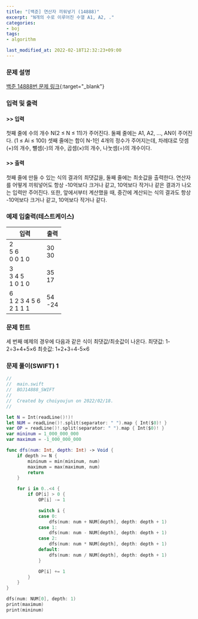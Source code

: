 ```yaml
---
title: "[백준] 연산자 끼워넣기 (14888)"
excerpt: "N개의 수로 이루어진 수열 A1, A2, ."
categories:
- boj
tags:
- algorithm

last_modified_at: 2022-02-18T12:32:23+09:00
---
```



### 문제 설명
[백준 14888번 문제 링크](https://www.acmicpc.net/problem/14888#description){:target="_blank"}




### 입력 및 출력
#### >> 입력
첫째 줄에 수의 개수 N(2 ≤ N ≤ 11)가 주어진다. 둘째 줄에는 A1, A2, ..., AN이 주어진다. (1 ≤ Ai ≤ 100) 셋째 줄에는 합이 N\-1인 4개의 정수가 주어지는데, 차례대로 덧셈(+)의 개수, 뺄셈(\-)의 개수, 곱셈(×)의 개수, 나눗셈(÷)의 개수이다. 



#### >> 출력
첫째 줄에 만들 수 있는 식의 결과의 최댓값을, 둘째 줄에는 최솟값을 출력한다. 연산자를 어떻게 끼워넣어도 항상 \-10억보다 크거나 같고, 10억보다 작거나 같은 결과가 나오는 입력만 주어진다. 또한, 앞에서부터 계산했을 때, 중간에 계산되는 식의 결과도 항상 \-10억보다 크거나 같고, 10억보다 작거나 같다.





### 예제 입출력(테스트케이스)


|입력|출력|
|-----|------|
|2<br>5 6<br>0 0 1 0|30<br>30|
|3<br>3 4 5<br>1 0 1 0|35<br>17|
|6<br>1 2 3 4 5 6<br>2 1 1 1|54<br>\-24|




### 문제 힌트


세 번째 예제의 경우에 다음과 같은 식이 최댓값/최솟값이 나온다.
최댓값: 1\-2÷3+4+5×6
최솟값: 1+2+3÷4\-5×6




### 문제 풀이(SWIFT) 1
```swift
//
//  main.swift
//  BOJ14888_SWIFT
//
//  Created by choiyoujun on 2022/02/18.
//

let N = Int(readLine()!)!
let NUM = readLine()!.split(separator: " ").map { Int($0)! }
var OP = readLine()!.split(separator: " ").map { Int($0)! }
var mininum = 1_000_000_000
var maximum = -1_000_000_000

func dfs(num: Int, depth: Int) -> Void {
    if depth >= N {
        mininum = min(mininum, num)
        maximum = max(maximum, num)
        return
    }

    for i in 0..<4 {
        if OP[i] > 0 {
            OP[i] -= 1

            switch i {
            case 0:
                dfs(num: num + NUM[depth], depth: depth + 1)
            case 1:
                dfs(num: num - NUM[depth], depth: depth + 1)
            case 2:
                dfs(num: num * NUM[depth], depth: depth + 1)
            default:
                dfs(num: num / NUM[depth], depth: depth + 1)
            }

            OP[i] += 1
        }
    }
}

dfs(num: NUM[0], depth: 1)
print(maximum)
print(mininum)
```